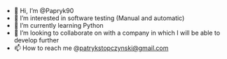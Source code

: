 - 👋 Hi, I’m @Papryk90
- 👀 I’m interested in software testing (Manual and automatic) 
- 🌱 I’m currently learning Python
- 💞️ I’m looking to collaborate on with a company in which I will be able to develop further
- 📫 How to reach me @patrykstopczynski@gmail.com 

<!---
Papryk90/Papryk90 is a ✨ special ✨ repository because its `README.md` (this file) appears on your GitHub profile.
You can click the Preview link to take a look at your changes.
--->
